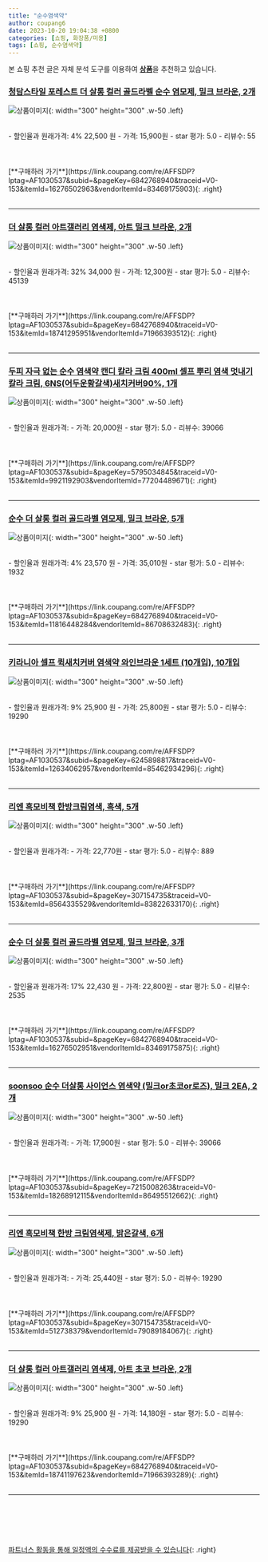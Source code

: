 ```yaml
---
title: "순수염색약"
author: coupang6
date: 2023-10-20 19:04:38 +0800
categories: [쇼핑, 화장품/미용]
tags: [쇼핑, 순수염색약]
---
```


본 쇼핑 추천 글은 자체 분석 도구를 이용하여 [**상품**](https://link.coupang.com/a/bao1ui)을 추천하고 있습니다.

### [청담스타일 포레스트 더 살롱 컬러 골드라벨 순수 염모제, 밀크 브라운, 2개](https://link.coupang.com/re/AFFSDP?lptag=AF1030537&subid=&pageKey=6842768940&traceid=V0-153&itemId=16276502963&vendorItemId=83469175903)

![상품이미지](https://thumbnail6.coupangcdn.com/thumbnails/remote/230x230ex/image/vendor_inventory/7b0d/b8c60c7a0b4f57e0640823dbb099d4b4c66e178fb8a4798834634f1010b2.jpg){: width="300" height="300" .w-50 .left}


<br>
- 할인율과 원래가격: 4%  22,500   원
- 가격: 15,900원
- star 평가: 5.0
- 리뷰수: 55
<br>
<br>
<br>
<br>
[**구매하러 가기**](https://link.coupang.com/re/AFFSDP?lptag=AF1030537&subid=&pageKey=6842768940&traceid=V0-153&itemId=16276502963&vendorItemId=83469175903){: .right}
<br>
<br>

---

### [더 살롱 컬러 아트갤러리 염색제, 아트 밀크 브라운, 2개](https://link.coupang.com/re/AFFSDP?lptag=AF1030537&subid=&pageKey=6842768940&traceid=V0-153&itemId=18741295951&vendorItemId=71966393512)

![상품이미지](https://thumbnail6.coupangcdn.com/thumbnails/remote/230x230ex/image/retail/images/4922918855851473-cb4cba7f-b2f7-42de-b1b4-a177c917fb00.jpg){: width="300" height="300" .w-50 .left}


<br>
- 할인율과 원래가격: 32%  34,000   원
- 가격: 12,300원
- star 평가: 5.0
- 리뷰수: 45139
<br>
<br>
<br>
<br>
[**구매하러 가기**](https://link.coupang.com/re/AFFSDP?lptag=AF1030537&subid=&pageKey=6842768940&traceid=V0-153&itemId=18741295951&vendorItemId=71966393512){: .right}
<br>
<br>

---

### [두피 자극 없는 순수 염색약 캔디 칼라 크림 400ml 셀프 뿌리 염색 멋내기 칼라 크림, 6NS(어두운황갈색)새치커버90%, 1개](https://link.coupang.com/re/AFFSDP?lptag=AF1030537&subid=&pageKey=5795034845&traceid=V0-153&itemId=9921192903&vendorItemId=77204489671)

![상품이미지](https://thumbnail8.coupangcdn.com/thumbnails/remote/230x230ex/image/vendor_inventory/e7a2/2c3754ca98f8017d5b610c9abc765a0f3619f7fe93067eb3935d45aefdbe.png){: width="300" height="300" .w-50 .left}


<br>
- 할인율과 원래가격: 
- 가격: 20,000원
- star 평가: 5.0
- 리뷰수: 39066
<br>
<br>
<br>
<br>
[**구매하러 가기**](https://link.coupang.com/re/AFFSDP?lptag=AF1030537&subid=&pageKey=5795034845&traceid=V0-153&itemId=9921192903&vendorItemId=77204489671){: .right}
<br>
<br>

---

### [순수 더 살롱 컬러 골드라벨 염모제, 밀크 브라운, 5개](https://link.coupang.com/re/AFFSDP?lptag=AF1030537&subid=&pageKey=6842768940&traceid=V0-153&itemId=11816448284&vendorItemId=86708632483)

![상품이미지](https://thumbnail10.coupangcdn.com/thumbnails/remote/230x230ex/image/vendor_inventory/19de/1d6e6996cfa7d9fde5e3524d2891fd88e1f6bc02ee15cc9810e9a3e476a1.jpeg){: width="300" height="300" .w-50 .left}


<br>
- 할인율과 원래가격: 4%  23,570   원
- 가격: 35,010원
- star 평가: 5.0
- 리뷰수: 1932
<br>
<br>
<br>
<br>
[**구매하러 가기**](https://link.coupang.com/re/AFFSDP?lptag=AF1030537&subid=&pageKey=6842768940&traceid=V0-153&itemId=11816448284&vendorItemId=86708632483){: .right}
<br>
<br>

---

### [키라니아 셀프 퀵새치커버 염색약 와인브라운 1세트 (10개입), 10개입](https://link.coupang.com/re/AFFSDP?lptag=AF1030537&subid=&pageKey=6245898817&traceid=V0-153&itemId=12634062957&vendorItemId=85462934296)

![상품이미지](https://thumbnail7.coupangcdn.com/thumbnails/remote/230x230ex/image/vendor_inventory/1e50/b83238740103ec2b63671eb5d433ce02895f774d0c87820477e61676a44f.jpg){: width="300" height="300" .w-50 .left}


<br>
- 할인율과 원래가격: 9%  25,900   원
- 가격: 25,800원
- star 평가: 5.0
- 리뷰수: 19290
<br>
<br>
<br>
<br>
[**구매하러 가기**](https://link.coupang.com/re/AFFSDP?lptag=AF1030537&subid=&pageKey=6245898817&traceid=V0-153&itemId=12634062957&vendorItemId=85462934296){: .right}
<br>
<br>

---

### [리엔 흑모비책 한방크림염색, 흑색, 5개](https://link.coupang.com/re/AFFSDP?lptag=AF1030537&subid=&pageKey=307154735&traceid=V0-153&itemId=8564335529&vendorItemId=83822633170)

![상품이미지](https://thumbnail6.coupangcdn.com/thumbnails/remote/230x230ex/image/vendor_inventory/28ac/088f9f15b92c85d34fbf86cfe2a86a1ce548129c3938cbaa3eefa46583e4.jpg){: width="300" height="300" .w-50 .left}


<br>
- 할인율과 원래가격: 
- 가격: 22,770원
- star 평가: 5.0
- 리뷰수: 889
<br>
<br>
<br>
<br>
[**구매하러 가기**](https://link.coupang.com/re/AFFSDP?lptag=AF1030537&subid=&pageKey=307154735&traceid=V0-153&itemId=8564335529&vendorItemId=83822633170){: .right}
<br>
<br>

---

### [순수 더 살롱 컬러 골드라벨 염모제, 밀크 브라운, 3개](https://link.coupang.com/re/AFFSDP?lptag=AF1030537&subid=&pageKey=6842768940&traceid=V0-153&itemId=16276502951&vendorItemId=83469175875)

![상품이미지](https://thumbnail6.coupangcdn.com/thumbnails/remote/230x230ex/image/vendor_inventory/70ee/7c939889c023cf45a3713700431f2f4c8009a106cd253ec64cee9a605b80.jpg){: width="300" height="300" .w-50 .left}


<br>
- 할인율과 원래가격: 17%  22,430   원
- 가격: 22,800원
- star 평가: 5.0
- 리뷰수: 2535
<br>
<br>
<br>
<br>
[**구매하러 가기**](https://link.coupang.com/re/AFFSDP?lptag=AF1030537&subid=&pageKey=6842768940&traceid=V0-153&itemId=16276502951&vendorItemId=83469175875){: .right}
<br>
<br>

---

### [soonsoo 순수 더살롱 사이언스 염색약 (밀크or초코or로즈), 밀크 2EA, 2개](https://link.coupang.com/re/AFFSDP?lptag=AF1030537&subid=&pageKey=7215008263&traceid=V0-153&itemId=18268912115&vendorItemId=86495512662)

![상품이미지](https://thumbnail8.coupangcdn.com/thumbnails/remote/230x230ex/image/vendor_inventory/0cb3/b87482c264abd8e8508bb9f8f568e0425a34abe22f7e0561555494aec6fb.jpg){: width="300" height="300" .w-50 .left}


<br>
- 할인율과 원래가격: 
- 가격: 17,900원
- star 평가: 5.0
- 리뷰수: 39066
<br>
<br>
<br>
<br>
[**구매하러 가기**](https://link.coupang.com/re/AFFSDP?lptag=AF1030537&subid=&pageKey=7215008263&traceid=V0-153&itemId=18268912115&vendorItemId=86495512662){: .right}
<br>
<br>

---

### [리엔 흑모비책 한방 크림염색제, 밝은갈색, 6개](https://link.coupang.com/re/AFFSDP?lptag=AF1030537&subid=&pageKey=307154735&traceid=V0-153&itemId=512738379&vendorItemId=79089184067)

![상품이미지](https://thumbnail7.coupangcdn.com/thumbnails/remote/230x230ex/image/vendor_inventory/d99d/4e54fcab0de01704b7d5617dd9aed9e8b9930efe187e985952352143b12c.jpg){: width="300" height="300" .w-50 .left}


<br>
- 할인율과 원래가격: 
- 가격: 25,440원
- star 평가: 5.0
- 리뷰수: 19290
<br>
<br>
<br>
<br>
[**구매하러 가기**](https://link.coupang.com/re/AFFSDP?lptag=AF1030537&subid=&pageKey=307154735&traceid=V0-153&itemId=512738379&vendorItemId=79089184067){: .right}
<br>
<br>

---

### [더 살롱 컬러 아트갤러리 염색제, 아트 초코 브라운, 2개](https://link.coupang.com/re/AFFSDP?lptag=AF1030537&subid=&pageKey=6842768940&traceid=V0-153&itemId=18741197623&vendorItemId=71966393289)

![상품이미지](https://thumbnail10.coupangcdn.com/thumbnails/remote/230x230ex/image/retail/images/4922918575987323-d1d89b3d-4032-4b80-8cc8-2c42a7abceda.jpg){: width="300" height="300" .w-50 .left}


<br>
- 할인율과 원래가격: 9%  25,900   원
- 가격: 14,180원
- star 평가: 5.0
- 리뷰수: 19290
<br>
<br>
<br>
<br>
[**구매하러 가기**](https://link.coupang.com/re/AFFSDP?lptag=AF1030537&subid=&pageKey=6842768940&traceid=V0-153&itemId=18741197623&vendorItemId=71966393289){: .right}
<br>
<br>

---
<br><br><br><br><br> [파트너스 활동을 통해 일정액의 수수료를 제공받을 수 있습니다](https://link.coupang.com/a/bao1ui){: .right}